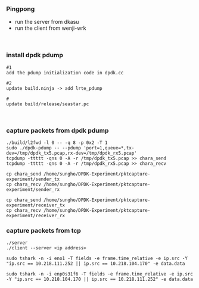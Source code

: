### Pingpong
- run the server from dkasu
- run the client from wenji-wrk


<br>

### install dpdk pdump
```
#1
add the pdump initialization code in dpdk.cc

#2
update build.ninja -> add lrte_pdump

#
update build/release/seastar.pc
```

<br>

### capture packets from dpdk pdump
```
./build/l2fwd -l 0 -- -q 8 -p 0x2 -T 1
sudo ./dpdk-pdump -- --pdump 'port=1,queue=*,tx-dev=/tmp/dpdk_tx5.pcap,rx-dev=/tmp/dpdk_rx5.pcap'
tcpdump -ttttt -qns 0 -A -r /tmp/dpdk_tx5.pcap >> chara_send
tcpdump -ttttt -qns 0 -A -r /tmp/dpdk_rx5.pcap >> chara_recv

cp chara_send /home/sungho/DPDK-Experiment/pktcapture-experiment/sender_tx
cp chara_recv /home/sungho/DPDK-Experiment/pktcapture-experiment/sender_rx

cp chara_send /home/sungho/DPDK-Experiment/pktcapture-experiment/receiver_tx
cp chara_recv /home/sungho/DPDK-Experiment/pktcapture-experiment/receiver_rx
```

### capture packets from tcp
```
./server
./client --server <ip address>

sudo tshark -n -i eno1 -T fields -e frame.time_relative -e ip.src -Y "ip.src == 10.218.111.252 || ip.src == 10.218.104.170" -e data.data

sudo tshark -n -i enp0s31f6 -T fields -e frame.time_relative -e ip.src -Y "ip.src == 10.218.104.170 || ip.src == 10.218.111.252" -e data.data
```
